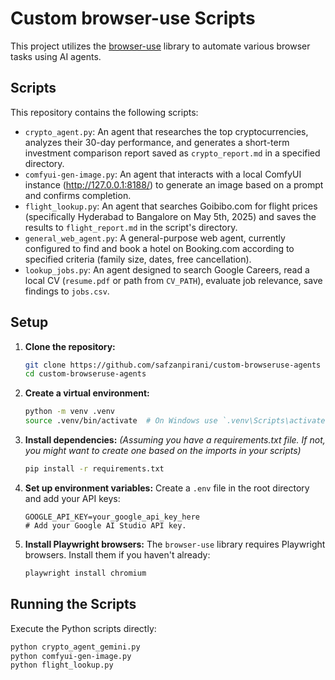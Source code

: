  # Custom browser-use Scripts

This project utilizes the [browser-use](https://github.com/browser-use/browser-use) library to automate various browser tasks using AI agents.

## Scripts

This repository contains the following scripts:

*   `crypto_agent.py`: An agent that researches the top cryptocurrencies, analyzes their 30-day performance, and generates a short-term investment comparison report saved as `crypto_report.md` in a specified directory.
*   `comfyui-gen-image.py`: An agent that interacts with a local ComfyUI instance (http://127.0.0.1:8188/) to generate an image based on a prompt and confirms completion.
*   `flight_lookup.py`: An agent that searches Goibibo.com for flight prices (specifically Hyderabad to Bangalore on May 5th, 2025) and saves the results to `flight_report.md` in the script's directory.
*   `general_web_agent.py`: A general-purpose web agent, currently configured to find and book a hotel on Booking.com according to specified criteria (family size, dates, free cancellation).
*   `lookup_jobs.py`: An agent designed to search Google Careers, read a local CV (`resume.pdf` or path from `CV_PATH`), evaluate job relevance, save findings to `jobs.csv`.

## Setup

1.  **Clone the repository:**
    ```bash
    git clone https://github.com/safzanpirani/custom-browseruse-agents
    cd custom-browseruse-agents
    ```
2.  **Create a virtual environment:**
    ```bash
    python -m venv .venv
    source .venv/bin/activate  # On Windows use `.venv\Scripts\activate`
    ```
3.  **Install dependencies:**
    *(Assuming you have a requirements.txt file. If not, you might want to create one based on the imports in your scripts)*
    ```bash
    pip install -r requirements.txt
    ```
4.  **Set up environment variables:**
    Create a `.env` file in the root directory and add your API keys:
    ```dotenv
    GOOGLE_API_KEY=your_google_api_key_here
    # Add your Google AI Studio API key.
    ```
5.  **Install Playwright browsers:**
    The `browser-use` library requires Playwright browsers. Install them if you haven't already:
    ```bash
    playwright install chromium
    ```

## Running the Scripts

Execute the Python scripts directly:

```bash
python crypto_agent_gemini.py
python comfyui-gen-image.py
python flight_lookup.py
```
